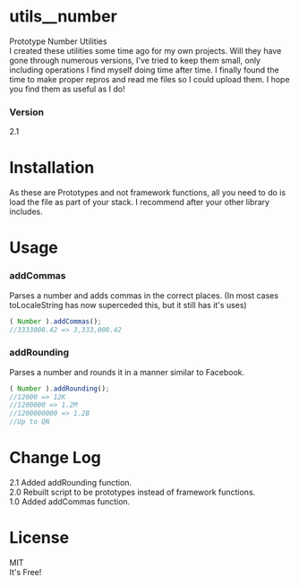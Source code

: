 # utils__number

Prototype Number Utilities  
I created these utilities some time ago for my own projects. Will they have gone through numerous versions, I've tried to keep them small, only including operations I find myself doing time after time.
I finally found the time to make proper repros and read me files so I could upload them. I hope you find them as useful as I do!

### Version
2.1

# Installation
As these are Prototypes and not framework functions, all you need to do is load the file as part of your stack. I recommend after your other library includes.

# Usage

### addCommas
Parses a number and adds commas in the correct places. (In most cases toLocaleString has now superceded this, but it still has it's uses)
```javascript
( Number ).addCommas();
//3333000.42 => 3,333,000.42
```

### addRounding
Parses a number and rounds it in a manner similar to Facebook.
```javascript
( Number ).addRounding();
//12000 => 12K
//1200000 => 1.2M
//1200000000 => 1.2B
//Up to QN
```

# Change Log
2.1 Added addRounding function.  
2.0 Rebuilt script to be prototypes instead of framework functions.  
1.0 Added addCommas function.  

# License
MIT  
It's Free!